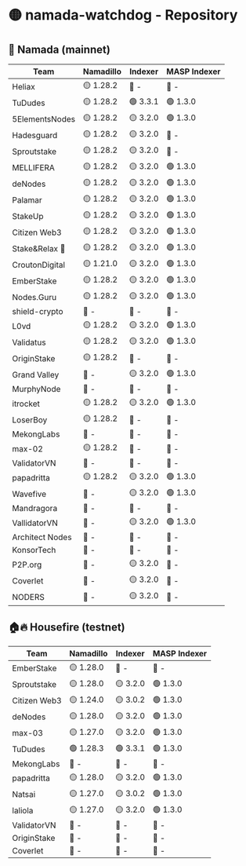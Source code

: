 # 🟡 namada-watchdog - Repository

## 🚀 Namada (mainnet)

| Team | Namadillo | Indexer | MASP Indexer |
|-|-|-|-|
| Heliax | 🟡 1.28.2 | 🔴 - | 🔴 - |
| TuDudes | 🟡 1.28.2 | 🟢 3.3.1 | 🟢 1.3.0 |
| 5ElementsNodes | 🟡 1.28.2 | 🟡 3.2.0 | 🟢 1.3.0 |
| Hadesguard | 🟡 1.28.2 | 🟡 3.2.0 | 🔴 - |
| Sproutstake | 🟡 1.28.2 | 🟡 3.2.0 | 🔴 - |
| MELLIFERA | 🟡 1.28.2 | 🟡 3.2.0 | 🟢 1.3.0 |
| deNodes | 🟡 1.28.2 | 🟡 3.2.0 | 🟢 1.3.0 |
| Palamar | 🟡 1.28.2 | 🟡 3.2.0 | 🟢 1.3.0 |
| StakeUp | 🟡 1.28.2 | 🟡 3.2.0 | 🟢 1.3.0 |
| Citizen Web3 | 🟡 1.28.2 | 🟡 3.2.0 | 🟢 1.3.0 |
| Stake&Relax 🦥 | 🟡 1.28.2 | 🟡 3.2.0 | 🟢 1.3.0 |
| CroutonDigital | 🟡 1.21.0 | 🟡 3.2.0 | 🟢 1.3.0 |
| EmberStake | 🟡 1.28.2 | 🟡 3.2.0 | 🟢 1.3.0 |
| Nodes.Guru | 🟡 1.28.2 | 🟡 3.2.0 | 🟢 1.3.0 |
| shield-crypto | 🔴 - | 🔴 - | 🔴 - |
| L0vd | 🟡 1.28.2 | 🟡 3.2.0 | 🟢 1.3.0 |
| Validatus | 🟡 1.28.2 | 🟡 3.2.0 | 🟢 1.3.0 |
| OriginStake | 🟡 1.28.2 | 🔴 - | 🔴 - |
| Grand Valley | 🔴 - | 🟡 3.2.0 | 🟢 1.3.0 |
| MurphyNode | 🔴 - | 🔴 - | 🔴 - |
| itrocket | 🟡 1.28.2 | 🟡 3.2.0 | 🟢 1.3.0 |
| LoserBoy | 🟡 1.28.2 | 🔴 - | 🔴 - |
| MekongLabs | 🔴 - | 🔴 - | 🔴 - |
| max-02 | 🟡 1.28.2 | 🔴 - | 🔴 - |
| ValidatorVN | 🔴 - | 🔴 - | 🔴 - |
| papadritta | 🟡 1.28.2 | 🟡 3.2.0 | 🟢 1.3.0 |
| Wavefive | 🔴 - | 🟡 3.2.0 | 🟢 1.3.0 |
| Mandragora | 🔴 - | 🔴 - | 🔴 - |
| VallidatorVN | 🔴 - | 🟡 3.2.0 | 🟢 1.3.0 |
| Architect Nodes | 🔴 - | 🔴 - | 🔴 - |
| KonsorTech | 🔴 - | 🔴 - | 🔴 - |
| P2P.org | 🔴 - | 🟡 3.2.0 | 🔴 - |
| Coverlet | 🔴 - | 🟡 3.2.0 | 🔴 - |
| NODERS | 🔴 - | 🟡 3.2.0 | 🔴 - |

## 🏠🔥 Housefire (testnet)

| Team | Namadillo | Indexer | MASP Indexer |
|-|-|-|-|
| EmberStake | 🟡 1.28.0 | 🔴 - | 🔴 - |
| Sproutstake | 🟡 1.28.0 | 🟡 3.2.0 | 🟢 1.3.0 |
| Citizen Web3 | 🟡 1.24.0 | 🟡 3.0.2 | 🟢 1.3.0 |
| deNodes | 🟡 1.28.0 | 🟡 3.2.0 | 🟢 1.3.0 |
| max-03 | 🟡 1.27.0 | 🟡 3.2.0 | 🟢 1.3.0 |
| TuDudes | 🟢 1.28.3 | 🟢 3.3.1 | 🟢 1.3.0 |
| MekongLabs | 🔴 - | 🔴 - | 🔴 - |
| papadritta | 🟡 1.28.0 | 🟡 3.2.0 | 🟢 1.3.0 |
| Natsai | 🟡 1.27.0 | 🟡 3.0.2 | 🟢 1.3.0 |
| laliola | 🟡 1.27.0 | 🟡 3.2.0 | 🟢 1.3.0 |
| ValidatorVN | 🔴 - | 🔴 - | 🔴 - |
| OriginStake | 🔴 - | 🔴 - | 🔴 - |
| Coverlet | 🔴 - | 🔴 - | 🔴 - |

